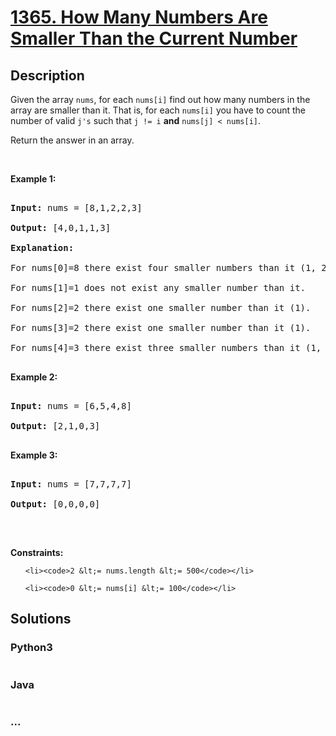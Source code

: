 # [1365. How Many Numbers Are Smaller Than the Current Number](https://leetcode.com/problems/how-many-numbers-are-smaller-than-the-current-number)

## Description
<p>Given the array <code>nums</code>, for each <code>nums[i]</code> find out how many numbers in the array are smaller than it. That is, for each <code>nums[i]</code> you have to count the number of valid <code>j&#39;s</code>&nbsp;such that&nbsp;<code>j != i</code> <strong>and</strong> <code>nums[j] &lt; nums[i]</code>.</p>



<p>Return the answer in an array.</p>



<p>&nbsp;</p>

<p><strong>Example 1:</strong></p>



<pre>

<strong>Input:</strong> nums = [8,1,2,2,3]

<strong>Output:</strong> [4,0,1,1,3]

<strong>Explanation:</strong> 

For nums[0]=8 there exist four smaller numbers than it (1, 2, 2 and 3). 

For nums[1]=1 does not exist any smaller number than it.

For nums[2]=2 there exist one smaller number than it (1). 

For nums[3]=2 there exist one smaller number than it (1). 

For nums[4]=3 there exist three smaller numbers than it (1, 2 and 2).

</pre>



<p><strong>Example 2:</strong></p>



<pre>

<strong>Input:</strong> nums = [6,5,4,8]

<strong>Output:</strong> [2,1,0,3]

</pre>



<p><strong>Example 3:</strong></p>



<pre>

<strong>Input:</strong> nums = [7,7,7,7]

<strong>Output:</strong> [0,0,0,0]

</pre>



<p>&nbsp;</p>

<p><strong>Constraints:</strong></p>



<ul>

	<li><code>2 &lt;= nums.length &lt;= 500</code></li>

	<li><code>0 &lt;= nums[i] &lt;= 100</code></li>

</ul>


## Solutions


<!-- tabs:start -->

### **Python3**

```python

```

### **Java**

```java

```

### **...**
```

```

<!-- tabs:end -->